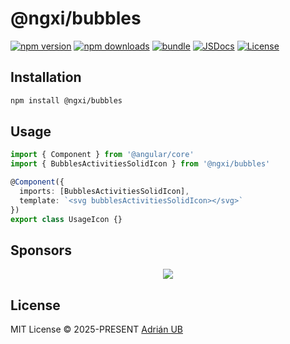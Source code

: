 # @ngxi/bubbles

[![npm version][npm-version-src]][npm-version-href]
[![npm downloads][npm-downloads-src]][npm-downloads-href]
[![bundle][bundle-src]][bundle-href]
[![JSDocs][jsdocs-src]][jsdocs-href]
[![License][license-src]][license-href]

## Installation

```sh
npm install @ngxi/bubbles
```

## Usage

```ts
import { Component } from '@angular/core'
import { BubblesActivitiesSolidIcon } from '@ngxi/bubbles'

@Component({
  imports: [BubblesActivitiesSolidIcon],
  template: `<svg bubblesActivitiesSolidIcon></svg>`
})
export class UsageIcon {}
```

## Sponsors

<p align="center">
  <a href="https://cdn.jsdelivr.net/gh/adrian-ub/static/sponsors.svg">
    <img src='https://cdn.jsdelivr.net/gh/adrian-ub/static/sponsors.svg'/>
  </a>
</p>

## License

MIT License © 2025-PRESENT [Adrián UB](https://github.com/adrian-ub)

<!-- Badges -->

[npm-version-src]: https://img.shields.io/npm/v/@ngxi/bubbles?style=flat&colorA=080f12&colorB=1fa669
[npm-version-href]: https://npmjs.com/package/@ngxi/bubbles
[npm-downloads-src]: https://img.shields.io/npm/dm/@ngxi/bubbles?style=flat&colorA=080f12&colorB=1fa669
[npm-downloads-href]: https://npmjs.com/package/@ngxi/bubbles
[bundle-src]: https://img.shields.io/bundlephobia/minzip/@ngxi/bubbles?style=flat&colorA=080f12&colorB=1fa669&label=minzip
[bundle-href]: https://bundlephobia.com/result?p=@ngxi/bubbles
[license-src]: https://img.shields.io/npm/l/@ngxi/bubbles?style=flat&colorA=080f12&colorB=1fa669
[license-href]: https://github.com/adrian-ub/ngxi/blob/main/LICENSE
[jsdocs-src]: https://img.shields.io/badge/jsdocs-reference-080f12?style=flat&colorA=080f12&colorB=1fa669
[jsdocs-href]: https://www.jsdocs.io/package/@ngxi/bubbles
